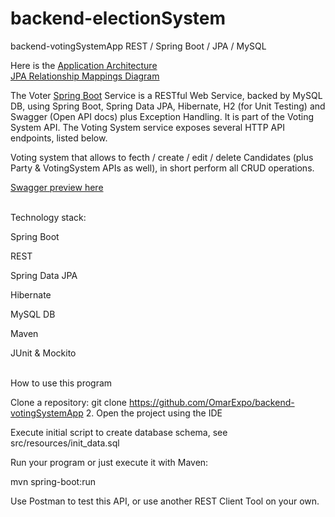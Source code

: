 # backend-electionSystem


backend-votingSystemApp
REST / Spring Boot / JPA / MySQL

Here is the <a href="https://github.com/OmarExpo/backend-electionSystem/blob/main/Application-Architecture.PNG">Application Architecture</a>
<br/>
<a href="https://github.com/OmarExpo/backend-electionSystem/blob/main/jpa-relationship-mapping.PNG">JPA Relationship Mappings Diagram<a/>

The Voter [Spring Boot](https://projects.spring.io/spring-boot/) Service is a RESTful Web Service, backed by MySQL DB, using Spring Boot, Spring Data JPA, Hibernate, H2 (for Unit Testing) and Swagger (Open API docs) plus Exception Handling. It is part of the Voting System API. The Voting System service exposes several HTTP API endpoints, listed below. 

Voting system that allows to fecth / create / edit / delete Candidates (plus Party & VotingSystem APIs as well), in short perform all CRUD operations.

<a href="https://github.com/OmarExpo/backend-electionSystem/blob/main/swagger.jpg">Swagger preview here</a> 

<br/>
Technology stack:

Spring Boot 

REST 

Spring Data JPA 

Hibernate

MySQL DB 

Maven 

JUnit & Mockito

<br/>
How to use this program
<br/>

Clone a repository: git clone https://github.com/OmarExpo/backend-votingSystemApp 2. Open the project using the IDE

Execute initial script to create database schema, see src/resources/init_data.sql

Run your program or just execute it with Maven:

mvn spring-boot:run

Use Postman to test this API, or use another REST Client Tool on your own.
